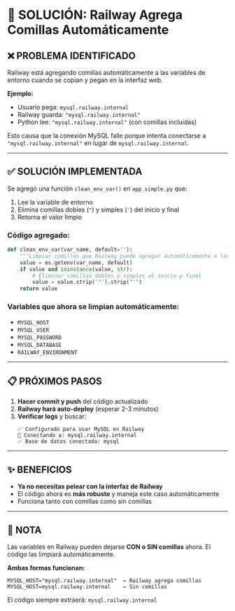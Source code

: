 # 🔧 SOLUCIÓN: Railway Agrega Comillas Automáticamente

## ❌ PROBLEMA IDENTIFICADO

Railway está agregando comillas automáticamente a las variables de entorno cuando se copian y pegan en la interfaz web.

**Ejemplo:**
- Usuario pega: `mysql.railway.internal`
- Railway guarda: `"mysql.railway.internal"`
- Python lee: `"mysql.railway.internal"` (con comillas incluidas)

Esto causa que la conexión MySQL falle porque intenta conectarse a `"mysql.railway.internal"` en lugar de `mysql.railway.internal`.

---

## ✅ SOLUCIÓN IMPLEMENTADA

Se agregó una función `clean_env_var()` en `app_simple.py` que:

1. Lee la variable de entorno
2. Elimina comillas dobles (`"`) y simples (`'`) del inicio y final
3. Retorna el valor limpio

### Código agregado:

```python
def clean_env_var(var_name, default=''):
    """Limpiar comillas que Railway puede agregar automáticamente a las variables"""
    value = os.getenv(var_name, default)
    if value and isinstance(value, str):
        # Eliminar comillas dobles y simples al inicio y final
        value = value.strip('"').strip("'")
    return value
```

### Variables que ahora se limpian automáticamente:

- `MYSQL_HOST`
- `MYSQL_USER`
- `MYSQL_PASSWORD`
- `MYSQL_DATABASE`
- `RAILWAY_ENVIRONMENT`

---

## 📋 PRÓXIMOS PASOS

1. **Hacer commit y push** del código actualizado
2. **Railway hará auto-deploy** (esperar 2-3 minutos)
3. **Verificar logs** y buscar:
   ```
   ✅ Configurado para usar MySQL en Railway
   🔌 Conectando a: mysql.railway.internal
   ✅ Base de datos conectada: mysql
   ```

---

## ✨ BENEFICIOS

- **Ya no necesitas pelear con la interfaz de Railway**
- El código ahora es **más robusto** y maneja este caso automáticamente
- Funciona tanto con comillas como sin comillas

---

## 📌 NOTA

Las variables en Railway pueden dejarse **CON o SIN comillas** ahora. El código las limpiará automáticamente.

**Ambas formas funcionan:**
```
MYSQL_HOST="mysql.railway.internal"  ← Railway agrega comillas
MYSQL_HOST=mysql.railway.internal    ← Sin comillas
```

El código siempre extraerá: `mysql.railway.internal`








